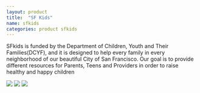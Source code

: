 ```yaml
---
layout: product
title:  "SF Kids"
name: sfkids
categories: product sfkids
---
```

SFkids is funded by the Department of Children, Youth and Their Families(DCYF), and it is designed to help every family in every neighborhood of our beautiful City of San Francisco. Our goal is to provide different resources for Parents, Teens and Providers in order to raise healthy and happy children

<div class='image-container'>
	<img class='product-type imgs first-img' src='{{ '/assets/sms1.png' | absolute_url }}' />
	<img class='product-type imgs second-img' src='{{ '/assets/sms_admin.png' | absolute_url }}' />
	<img class='product-type imgs third-img' src='{{ '/assets/sms_mock.jpg' | absolute_url }}' />
</div>

<!-- We provide opportunity for Banks, Businesses, and Government to better evaluate risk and save money.  Single or double source data sets prevent the ability for leadership to make truly informed decisions. We give you the ability to integrate any type of data set including predictive disaster models, IoT monitors, historic, shape, real-time, crowd-sourced and assets for complete contextual and situational awareness.  This enables better decisions based on all the relevant data while optimizing planning and risk management. -->